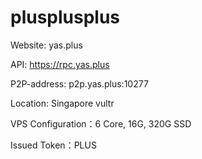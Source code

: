 # plusplusplus

Website: yas.plus

API: https://rpc.yas.plus

P2P-address: p2p.yas.plus:10277

Location: Singapore vultr

VPS Configuration：6 Core, 16G, 320G SSD

Issued Token：PLUS
